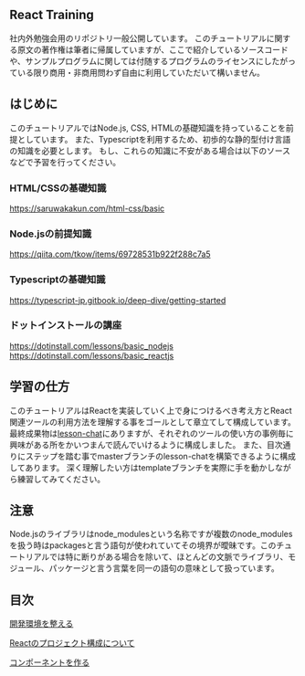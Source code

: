 ## React Training

社内外勉強会用のリポジトリ一般公開しています。
このチュートリアルに関する原文の著作権は筆者に帰属していますが、ここで紹介しているソースコードや、サンプルプログラムに関しては付随するプログラムのライセンスにしたがっている限り商用・非商用問わず自由に利用していただいて構いません。

## はじめに

このチュートリアルではNode.js, CSS, HTMLの基礎知識を持っていることを前提としています。
また、Typescriptを利用するため、初歩的な静的型付け言語の知識を必要とします。
もし、これらの知識に不安がある場合は以下のソースなどで予習を行ってください。

### HTML/CSSの基礎知識

https://saruwakakun.com/html-css/basic

### Node.jsの前提知識

https://qiita.com/tkow/items/69728531b922f288c7a5

### Typescriptの基礎知識

https://typescript-jp.gitbook.io/deep-dive/getting-started

### ドットインストールの講座

https://dotinstall.com/lessons/basic_nodejs
https://dotinstall.com/lessons/basic_reactjs

## 学習の仕方

このチュートリアルはReactを実装していく上で身につけるべき考え方とReact関連ツールの利用方法を理解する事をゴールとして章立てして構成しています。
最終成果物は[lesson-chat](./lesson-chat)にありますが、それぞれのツールの使い方の事例毎に興味がある所をかいつまんで読んでいけるように構成しました。
また、目次通りにステップを踏む事でmasterブランチのlesson-chatを構築できるように構成してあります。
深く理解したい方はtemplateブランチを実際に手を動かしながら練習してみてください。

## 注意

Node.jsのライブラリはnode_modulesという名称ですが複数のnode_modulesを扱う時はpackagesと言う語句が使われていてその境界が曖昧です。このチュートリアルでは特に断りがある場合を除いて、ほとんどの文脈でライブラリ、モジュール、パッケージと言う言葉を同一の語句の意味として扱っています。


## 目次

[開発環境を整える](./docs/step1/開発環境を整える.md)

[Reactのプロジェクト構成について](./docs/step2/Reactのプロジェクト構成について.md)

[コンポーネントを作る](./docs/step3/コンポーネントを作る.md)

